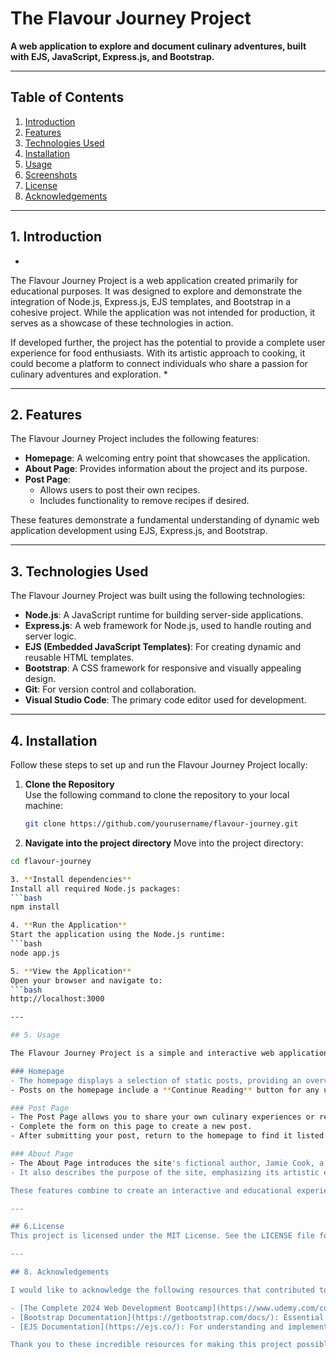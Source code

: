 # The Flavour Journey Project

**A web application to explore and document culinary adventures, built with EJS, JavaScript, Express.js, and Bootstrap.**

---

## Table of Contents

1. [Introduction](#introduction)
2. [Features](#features)
3. [Technologies Used](#technologies-used)
4. [Installation](#installation)
5. [Usage](#usage)
6. [Screenshots](#screenshots)
8. [License](#license)
9. [Acknowledgements](#acknowledgements)

---

## 1. Introduction

*
The Flavour Journey Project is a web application created primarily for educational purposes.
It was designed to explore and demonstrate the integration of Node.js, Express.js, EJS templates,
and Bootstrap in a cohesive project. While the application was not intended for production, 
it serves as a showcase of these technologies in action.

If developed further, the project has the potential to provide a complete user experience 
for food enthusiasts. With its artistic approach to cooking, it could become a platform to
connect individuals who share a passion for culinary adventures and exploration.
*

---

## 2. Features

The Flavour Journey Project includes the following features:

- **Homepage**: A welcoming entry point that showcases the application.
- **About Page**: Provides information about the project and its purpose.
- **Post Page**:
  - Allows users to post their own recipes.
  - Includes functionality to remove recipes if desired.

These features demonstrate a fundamental understanding of dynamic web application development using EJS, Express.js, and Bootstrap.

---

## 3. Technologies Used

The Flavour Journey Project was built using the following technologies:

- **Node.js**: A JavaScript runtime for building server-side applications.
- **Express.js**: A web framework for Node.js, used to handle routing and server logic.
- **EJS (Embedded JavaScript Templates)**: For creating dynamic and reusable HTML templates.
- **Bootstrap**: A CSS framework for responsive and visually appealing design.
- **Git**: For version control and collaboration.
- **Visual Studio Code**: The primary code editor used for development.


---

## 4. Installation

Follow these steps to set up and run the Flavour Journey Project locally:

1. **Clone the Repository**  
   Use the following command to clone the repository to your local machine:
   ```bash
   git clone https://github.com/yourusername/flavour-journey.git

2. **Navigate into the project directory**
   Move into the project directory:
 ```bash
cd flavour-journey

3. **Install dependencies**
Install all required Node.js packages:
```bash
npm install

4. **Run the Application**
Start the application using the Node.js runtime:
```bash
node app.js

5. **View the Application**
Open your browser and navigate to:
```bash
http://localhost:3000

---

## 5. Usage

The Flavour Journey Project is a simple and interactive web application. Here's how to navigate and use its features:

### Homepage  
- The homepage displays a selection of static posts, providing an overview of the site's theme and style.  
- Posts on the homepage include a **Continue Reading** button for any user-created posts. Clicking this button lets you view your post in detail on a separate page.

### Post Page  
- The Post Page allows you to share your own culinary experiences or recipes.  
- Complete the form on this page to create a new post.  
- After submitting your post, return to the homepage to find it listed among the posts, complete with a **Continue Reading** button to view the full content.

### About Page  
- The About Page introduces the site's fictional author, Jamie Cook, a passionate food enthusiast.  
- It also describes the purpose of the site, emphasizing its artistic exploration of culinary adventures.

These features combine to create an interactive and educational experience for users while showcasing essential web development concepts.

---

## 6.License
This project is licensed under the MIT License. See the LICENSE file for details.

---

## 8. Acknowledgements

I would like to acknowledge the following resources that contributed to the development of this project:

- [The Complete 2024 Web Development Bootcamp](https://www.udemy.com/course/the-complete-web-development-bootcamp/) by Angela Yu on Udemy: A comprehensive course that provided the foundation for this project.
- [Bootstrap Documentation](https://getbootstrap.com/docs/): Essential for implementing responsive design and styling.
- [EJS Documentation](https://ejs.co/): For understanding and implementing dynamic templating.

Thank you to these incredible resources for making this project possible!
